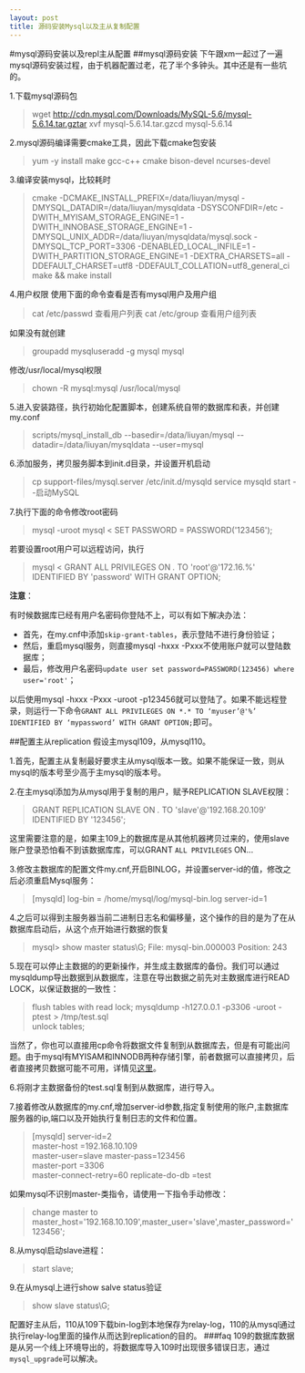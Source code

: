 ```yaml
---
layout: post
title: 源码安装Mysql以及主从复制配置
---
```


#mysql源码安装以及repl主从配置
##mysql源码安装
下午跟xm一起过了一遍mysql源码安装过程，由于机器配置过老，花了半个多钟头。其中还是有一些坑的。

1.下载mysql源码包

> wget http://cdn.mysql.com/Downloads/MySQL-5.6/mysql-5.6.14.tar.gztar
> xvf mysql-5.6.14.tar.gzcd mysql-5.6.14

2.mysql源码编译需要cmake工具，因此下载cmake包安装

> yum -y install make gcc-c++ cmake bison-devel  ncurses-devel

3.编译安装mysql，比较耗时

> cmake -DCMAKE_INSTALL_PREFIX=/data/liuyan/mysql
> -DMYSQL_DATADIR=/data/liuyan/mysqldata -DSYSCONFDIR=/etc -DWITH_MYISAM_STORAGE_ENGINE=1 -DWITH_INNOBASE_STORAGE_ENGINE=1 -DMYSQL_UNIX_ADDR=/data/liuyan/mysqldata/mysql.sock -DMYSQL_TCP_PORT=3306 -DENABLED_LOCAL_INFILE=1 -DWITH_PARTITION_STORAGE_ENGINE=1 -DEXTRA_CHARSETS=all -DDEFAULT_CHARSET=utf8 -DDEFAULT_COLLATION=utf8_general_ci  	
> make && make install

4.用户权限
使用下面的命令查看是否有mysql用户及用户组

> cat /etc/passwd 查看用户列表 
> cat /etc/group  查看用户组列表

如果没有就创建

> groupadd mysqluseradd -g mysql mysql

修改/usr/local/mysql权限

> chown -R mysql:mysql /usr/local/mysql

5.进入安装路径，执行初始化配置脚本，创建系统自带的数据库和表，并创建my.conf

> scripts/mysql_install_db --basedir=/data/liuyan/mysql
> --datadir=/data/liuyan/mysqldata --user=mysql

6.添加服务，拷贝服务脚本到init.d目录，并设置开机启动

> cp support-files/mysql.server /etc/init.d/mysqld 
> service mysqld start --启动MySQL

7.执行下面的命令修改root密码

> mysql -uroot  mysql < SET PASSWORD = PASSWORD('123456');

若要设置root用户可以远程访问，执行

> mysql < GRANT ALL PRIVILEGES ON *.* TO 'root'@'172.16.%' IDENTIFIED BY
> 'password' WITH GRANT OPTION;

**注意**：

有时候数据库已经有用户名密码你登陆不上，可以有如下解决办法：

- 首先，在my.cnf中添加`skip-grant-tables`，表示登陆不进行身份验证；
- 然后，重启mysql服务，则直接mysql -hxxx -Pxxx不使用账户就可以登陆数据库；
- 最后，修改用户名密码`update user set password=PASSWORD(123456) where user='root'`；

以后使用mysql -hxxx -Pxxx -uroot -p123456就可以登陆了。如果不能远程登录，则运行一下命令`GRANT ALL PRIVILEGES ON *.* TO ‘myuser’@'%’ IDENTIFIED BY ‘mypassword’ WITH GRANT OPTION;`即可。

##配置主从replication
假设主mysql109，从mysql110。

1.首先，配置主从复制最好要求主从mysql版本一致。如果不能保证一致，则从mysql的版本号至少高于主mysql的版本号。

2.在主mysql添加为从mysql用于复制的用户，赋予REPLICATION SLAVE权限：

> GRANT REPLICATION SLAVE ON *.* TO 'slave'@'192.168.20.109' IDENTIFIED
> BY '123456';

这里需要注意的是，如果主109上的数据库是从其他机器拷贝过来的，使用slave账户登录恐怕看不到该数据库库，可以GRANT `ALL PRIVILEGES` ON...

3.修改主数据库的配置文件my.cnf,开启BINLOG，并设置server-id的值，修改之后必须重启Mysql服务：

> [mysqld] 
> log-bin = /home/mysql/log/mysql-bin.log
> server-id=1

4.之后可以得到主服务器当前二进制日志名和偏移量，这个操作的目的是为了在从数据库启动后，从这个点开始进行数据的恢复

> mysql> show master status\G; 
> File: mysql-bin.000003 
> Position: 243

5.现在可以停止主数据的的更新操作，并生成主数据库的备份。我们可以通过mysqldump导出数据到从数据库，注意在导出数据之前先对主数据库进行READ LOCK，以保证数据的一致性：

> flush tables with read lock; 
> mysqldump -h127.0.0.1 -p3306 -uroot -ptest > /tmp/test.sql  
> unlock tables;

当然了，你也可以直接用cp命令将数据文件复制到从数据库去，但是有可能出问题。由于mysql有MYISAM和INNODB两种存储引擎，前者数据可以直接拷贝，后者直接拷贝数据可能不可用，详情见[这里](http://www.cnblogs.com/brucexuyg/archive/2012/06/22/2558755.html)。

6.将刚才主数据备份的test.sql复制到从数据库，进行导入。

7.接着修改从数据库的my.cnf,增加server-id参数,指定复制使用的账户,主数据库服务器的ip,端口以及开始执行复制日志的文件和位置。

> [mysqld] 
> server-id=2  
> master-host =192.168.10.109  
> master-user=slave
> master-pass=123456  
> master-port =3306  
> master-connect-retry=60
> replicate-do-db =test

如果mysql不识别master-类指令，请使用一下指令手动修改：

> change master to
> master_host='192.168.10.109',master_user='slave',master_password='123456';

8.从mysql启动slave进程：

> start slave;

9.在从mysql上进行show salve status验证

> show slave status\G;

配置好主从后，110从109下载bin-log到本地保存为relay-log，110的从mysql通过执行relay-log里面的操作从而达到replication的目的。
###faq
109的数据库数据是从另一个线上环境导出的，将数据库导入109时出现很多错误日志，通过`mysql_upgrade`可以解决。

